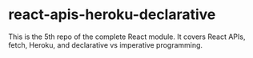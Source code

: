 # react-apis-heroku-declarative

This is the 5th repo of the complete React module. It covers React APIs, fetch, Heroku, and declarative vs imperative programming. 
